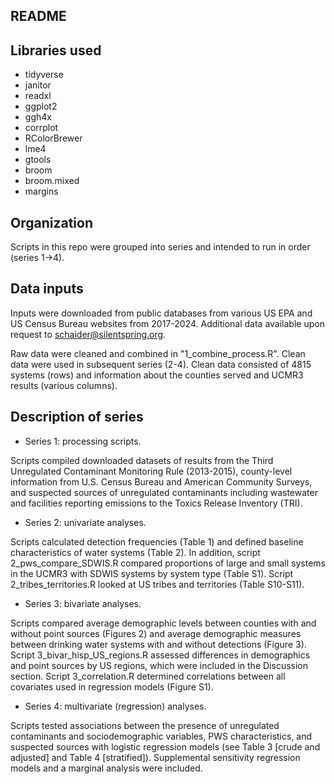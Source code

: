 ## README

## Libraries used 
  * tidyverse
  * janitor
  * readxl
  * ggplot2
  * ggh4x
  * corrplot
  * RColorBrewer
  * lme4
  * gtools
  * broom
  * broom.mixed
  * margins

## Organization
Scripts in this repo were grouped into series and intended to run in order (series 1->4). 

## Data inputs
Inputs were downloaded from public databases from various US EPA and US Census Bureau websites from 2017-2024. Additional data available upon request to schaider@silentspring.org.

Raw data were cleaned and combined in "1_combine_process.R". 
Clean data were used in subsequent series (2-4). 
Clean data consisted of 4815 systems (rows) and information about the counties served and UCMR3 results (various columns). 

## Description of series

 - Series 1: processing scripts.

Scripts compiled downloaded datasets of results from the Third Unregulated Contaminant Monitoring Rule (2013-2015), county-level information from U.S. Census Bureau and American Community Surveys, and suspected sources of unregulated contaminants including wastewater and facilities reporting emissions to the Toxics Release Inventory (TRI). 

 - Series 2: univariate analyses.

Scripts calculated detection frequencies (Table 1) and defined baseline characteristics of water systems (Table 2). In addition, script 2_pws_compare_SDWIS.R compared proportions of large and small systems in the UCMR3 with SDWIS systems by system type (Table S1). Script 2_tribes_territories.R looked at US tribes and territories (Table S10-S11).

 - Series 3: bivariate analyses. 

Scripts compared average demographic levels between counties with and without point sources (Figures 2) and average demographic measures between drinking water systems with and without detections (Figure 3). Script 3_bivar_hisp_US_regions.R assessed differences in demographics and point sources by US regions, which were included in the Discussion section. Script 3_correlation.R determined correlations between all covariates used in regression models (Figure S1).

 - Series 4: multivariate (regression) analyses.

Scripts tested associations between the presence of unregulated contaminants and sociodemographic variables, PWS characteristics, and suspected sources with logistic regression models (see Table 3 [crude and adjusted] and Table 4 [stratified]). Supplemental sensitivity regression models and a marginal analysis were included.
